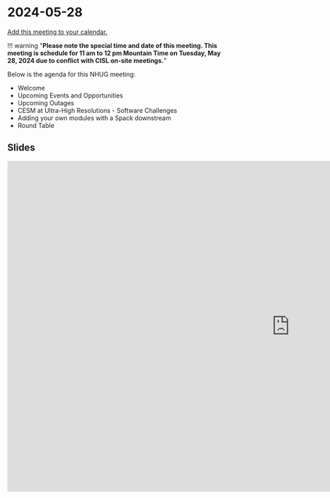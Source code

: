# 2024-05-28

[Add this meeting to your calendar.](https://calendar.google.com/calendar/event?action=TEMPLATE&tmeid=MW0waDZsYXRyZTNuOGpvNjdmOXVsczN1ODJfMjAyNDA1MjFUMTkwMDAwWiBjX2RjMGMwZGU5ZmYxNTk2OWQ5Y2Y0ODQ4ODkyMTI0NDkyNzQ2ZDM0MzYxNDEzYWZhNzNkNTQ0YzAwMzhiZWIyZTZAZw&tmsrc=c_dc0c0de9ff15969d9cf4848892124492746d34361413afa73d544c0038beb2e6%40group.calendar.google.com)

!!! warning "**Please note the special time and date of this meeting. This meeting is schedule for 11 am to 12 pm Mountain Time on Tuesday, May 28, 2024 due to conflict with CISL on-site meetings.**"

Below is the agenda for this NHUG meeting:

* Welcome
* Upcoming Events and Opportunities
* Upcoming Outages
* CESM at Ultra-High Resolutions - Software Challenges
* Adding your own modules with a Spack downstream
* Round Table

## Slides
<iframe src="https://docs.google.com/presentation/d/e/2PACX-1vSrwYQ0ABLn7j1X85-zSH-wK7GDaiubreV2TkDBoePha6VvzwOlSh0APC92ZHGz51MBOCxx4x3w_i0V/embed?start=false&loop=false&delayms=3000" frameborder="0" width="1280" height="749" allowfullscreen="true" mozallowfullscreen="true" webkitallowfullscreen="true"></iframe>